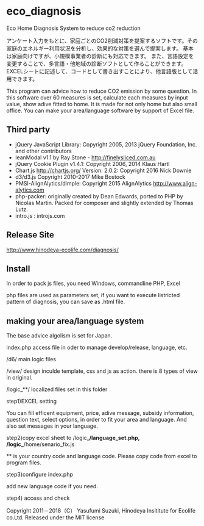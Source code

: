 # eco_diagnosis
Eco Home Diagnosis System to reduce co2 reduction

アンケート入力をもとに、家庭ごとのCO2削減対策を提案するソフトです。その家庭のエネルギー利用状況を分析し、効果的な対策を選んで提案します。
基本は家庭向けですが、小規模事業者の診断にも対応できます。
また、言語設定を変更することで、多言語・他地域の診断ソフトとして作ることができます。EXCELシートに記述して、コードとして書き出すことにより、他言語版として活用できます。

This program can advice how to reduce CO2 emission by some question. In this software over 60 measures is set, calculate each measures by input value, show adive fitted to home. It is made for not only home but also small office.
You can make your area/language software by support of Excel file.

## Third party
* jQuery JavaScript Library: Copyright 2005, 2013 jQuery Foundation, Inc. and other contributors
* leanModal v1.1 by Ray Stone - http://finelysliced.com.au
* jQuery Cookie Plugin v1.4.1: Copyright 2006, 2014 Klaus Hartl
* Chart.js http://chartjs.org/ Version: 2.0.2: Copyright 2016 Nick Downie
* d3/d3.js Copyright 2010-2017 Mike Bostock
* PMSI-AlignAlytics/dimple: Copyright 2015 AlignAlytics http://www.align-alytics.com
* php-packer: originally created by Dean Edwards, ported to PHP by Nicolas Martin. Packed for composer and slightly extended by Thomas Lutz.
* intro.js : introjs.com
 
## Release Site
http://www.hinodeya-ecolife.com/diagnosis/

## Install
In order to pack js files, you need Windows, commandline PHP, Excel

php files are used as parameters set, if you want to execute listricted pattern of diagnosis, you can save as .html file.

## making your area/language system
The base advice algolism is set for Japan. 

index.php   access file in oder to manage develop/release, language, etc.

/d6/      main logic files

/view/    design inculde template, css and js as action. there is 8 types of view in original.

/logic_**/  localized files set in this folder


step1)EXCEL setting

You can fill efficent equipment, price, adive message, subsidy information, question text, select options, in order to fit your area and language. And also set messages in your language.

step2)copy excel sheet to /logic_**/language_set.php, /logic_**/home/senario_fix.js

 ** is your country code and language code. Please copy code from excel to program files.

step3)configure index.php

 add new language code if you need. 

step4) access and check

Copyright 2011－2018（C） Yasufumi Suzuki, Hinodeya Insititute for Ecolife co.Ltd.
Released under the MIT license




